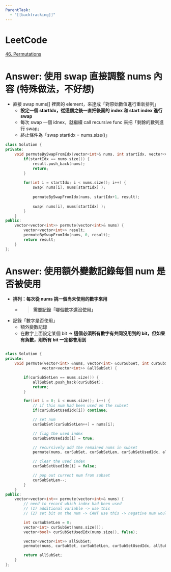 ```yaml
---
ParentTask:
  - "[[backtracking]]"
---
```


# LeetCode
[46. Permutations](https://leetcode.com/problems/permutations/)

# Answer: 使用 swap 直接調整 nums 內容 (特殊做法，不好想)
- 直接 swap nums[] 裡面的 element，來達成「對原始數值進行重新排列」
	- **設定一個 startIdx，從這個之後一直把後面的 index 和 start index 進行 swap**
	- 每次 swap 一個 idnex，就繼續 call recursive func 來把「剩餘的數列進行 swap」
	- 終止條件為「swap startidx = nums.size()」
```Cpp
class Solution {
private:
    void permuteBySwapFromIdx(vector<int>& nums, int startIdx, vector<vector<int>> &result) {
        if(startIdx == nums.size()) {
            result.push_back(nums);
            return;
        }
        
        for(int i = startIdx; i < nums.size(); i++) {
            swap( nums[i], nums[startIdx] );
            
            permuteBySwapFromIdx(nums, startIdx+1, result);
            
            swap( nums[i], nums[startIdx] );
        }
    }
public:
    vector<vector<int>> permute(vector<int>& nums) {
        vector<vector<int>> result;
        permuteBySwapFromIdx(nums, 0, result);
        return result;
    }
};
``` 

# Answer: 使用額外變數記錄每個 num 是否被使用
- **排列：每次從 nums 挑一個尚未使用的數字來用**
	- > **需要記錄「哪個數字還沒使用」**
- 記錄「數字是否使用」
	- 額外變數記錄
	- 在數字上面設定某個 bit -> **這個必須所有數字有共同沒用到的 bit，但如果有負數，則所有 bit 一定都會用到**
```Cpp

class Solution {
private:
    void permute(vector<int> &nums, vector<int> &curSubSet, int curSubSetLen, vector<bool> &curSubSetUsedIdx, 
                vector<vector<int>> &allSubSet) {

        if(curSubSetLen == nums.size()) {
            allSubSet.push_back(curSubSet);
            return;
        }

        for(int i = 0; i < nums.size(); i++) {
            // if this num had been used on the subset
            if(curSubSetUsedIdx[i]) continue;

            // set num
            curSubSet[curSubSetLen++] = nums[i];

            // flag the used index
            curSubSetUsedIdx[i] = true;

            // recursively add the remained nums in subset
            permute(nums, curSubSet, curSubSetLen, curSubSetUsedIdx, allSubSet);

            // clear the used index
            curSubSetUsedIdx[i] = false;

            // pop out current num from subset
            curSubSetLen--;
        }
    }
public:
    vector<vector<int>> permute(vector<int>& nums) {
        // need to record which index had been used
        // (1) additional variable -> use this
        // (2) set bit on the num -> CANT use this -> negative num would use almost all bits -> no un-used bits

        int curSubSetLen = 0;
        vector<int> curSubSet(nums.size());
        vector<bool> curSubSetUsedIdx(nums.size(), false);

        vector<vector<int>> allSubSet;
        permute(nums, curSubSet, curSubSetLen, curSubSetUsedIdx, allSubSet);

        return allSubSet;
    }
};
```
